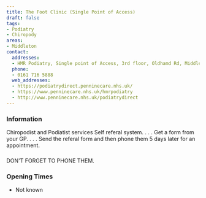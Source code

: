 ```yaml
---
title: The Foot Clinic (Single Point of Access)
draft: false
tags:
- Podiatry
- Chiropody
areas:
- Middleton
contact:
  addresses:
  - HMR Podiatry, Single point of Access, 3rd floor, Oldhamd Rd, Middleton  M24 1AY
  phone:
  - 0161 716 5888
  web_addresses:
  - https://podiatrydirect.penninecare.nhs.uk/
  - https://www.penninecare.nhs.uk/hmrpodiatry
  - http://www.penninecare.nhs.uk/podiatrydirect
---
```


### Information
Chiropodist and Podiatist services  Self referal
system. . . . 
Get a form from your GP. . . .
Send the referal form and then
phone them 5 days later for an appointment.

###
DON'T FORGET TO PHONE THEM.

### Opening Times
* Not known
